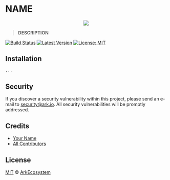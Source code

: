 # __NAME__

<p align="center">
    <img src="https://github.com/ArkEcosystem/__NAME__/blob/master/banner.png" />
</p>

> __DESCRIPTION__

[![Build Status](https://badgen.now.sh/travis/ArkEcosystem/__NAME__/master.svg?style=flat-square)](https://badgen.now.sh/travis/ArkEcosystem/__NAME__)
[![Latest Version](https://badgen.now.sh/github/release/ArkEcosystem/__NAME__.svg?style=flat-square)](https://github.com/ArkEcosystem/__NAME__/releases)
[![License: MIT](https://badgen.now.sh/badge/license/MIT/green)](https://opensource.org/licenses/MIT)

## Installation

```bash
...
```

## Security

If you discover a security vulnerability within this project, please send an e-mail to security@ark.io. All security vulnerabilities will be promptly addressed.

## Credits

- [Your Name](https://github.com/octocat)
- [All Contributors](../../../../contributors)

## License

[MIT](LICENSE) © [ArkEcosystem](https://ark.io)
